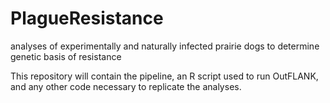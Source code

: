 # PlagueResistance
analyses of experimentally and naturally infected prairie dogs to determine genetic basis of resistance

This repository will contain the pipeline, an R script used to run OutFLANK, and any other code necessary to replicate the analyses. 
